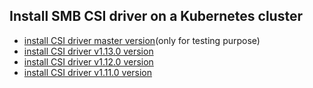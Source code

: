## Install SMB CSI driver on a Kubernetes cluster

 - [install CSI driver master version](./install-csi-driver-master.md)(only for testing purpose)
 - [install CSI driver v1.13.0 version](./install-csi-driver-v1.13.0.md)
 - [install CSI driver v1.12.0 version](./install-csi-driver-v1.12.0.md)
 - [install CSI driver v1.11.0 version](./install-csi-driver-v1.11.0.md)
